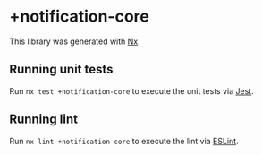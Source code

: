 # +notification-core

This library was generated with [Nx](https://nx.dev).

## Running unit tests

Run `nx test +notification-core` to execute the unit tests via [Jest](https://jestjs.io).

## Running lint

Run `nx lint +notification-core` to execute the lint via [ESLint](https://eslint.org/).
